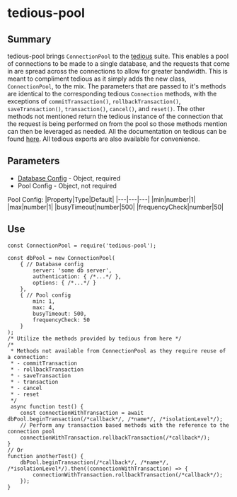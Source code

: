 # tedious-pool

## Summary
tedious-pool brings `ConnectionPool` to the [tedious](https://www.npmjs.com/package/tedious) suite. This enables a pool of connections to be made to a single database, and the requests that come in are spread across the connections to allow for greater bandwidth. This is meant to compliment tedious as it simply adds the new class, `ConnectionPool`, to the mix. The parameters that are passed to it's methods are identical to the corresponding tedious `Connection` methods, with the exceptions of `commitTransaction()`, `rollbackTransaction()`, `saveTransaction()`, `transaction()`, `cancel()`, and `reset()`. The other methods not mentioned return the tedious instance of the connection that the request is being performed on from the pool so those methods mention can then be leveraged as needed. All the documentation on tedious can be found [here](http://tediousjs.github.io/tedious/). All tedious exports are also available for convenience.

## Parameters
- [Database Config](http://tediousjs.github.io/tedious/api-connection.html#function_newConnection) - Object, required
- Pool Config - Object, not required

Pool Config:
|Property|Type|Default|
|---|---|---|
|min|number|1|
|max|number|1|
|busyTimeout|number|500|
|frequencyCheck|number|50|

## Use
```
const ConnectionPool = require('tedious-pool');

const dbPool = new ConnectionPool(
    { // Database config
        server: 'some db server',
        authentication: { /*...*/ },
        options: { /*...*/ }
    },
    { // Pool config
        min: 1,
        max: 4,
        busyTimeout: 500,
        frequencyCheck: 50
    }
);
/* Utilize the methods provided by tedious from here */
/*
 * Methods not available from ConnectionPool as they require reuse of a connection:
 * - commitTransaction
 * - rollbackTransaction
 * - saveTransaction
 * - transaction
 * - cancel
 * - reset
 */
 async function test() {
    const connectionWithTransaction = await dbPool.beginTransaction(/*callback*/, /*name*/, /*isolationLevel*/);
    // Perform any transaction based methods with the reference to the connection pool
    connectionWithTransaction.rollbackTransaction(/*callback*/);
}
// Or
function anotherTest() {
    dbPool.beginTransaction(/*callback*/, /*name*/, /*isolationLevel*/).then((connectionWithTransaction) => {
        connectionWithTransaction.rollbackTransaction(/*callback*/);
    });
}
```

